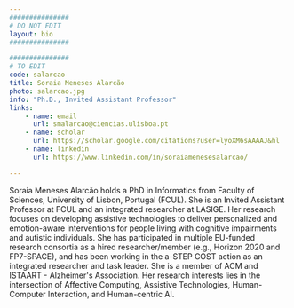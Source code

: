 ```yaml
---
###############
# DO NOT EDIT
layout: bio
###############

###############
# TO EDIT
code: salarcao
title: Soraia Meneses Alarcão
photo: salarcao.jpg
info: "Ph.D., Invited Assistant Professor"
links:
    - name: email
      url: smalarcao@ciencias.ulisboa.pt
    - name: scholar
      url: https://scholar.google.com/citations?user=lyoXM6sAAAAJ&hl
    - name: linkedin
      url: https://www.linkedin.com/in/soraiamenesesalarcao/

---
```


Soraia Meneses Alarcão holds a PhD in Informatics from Faculty of Sciences, University of Lisbon, Portugal (FCUL). She is an Invited Assistant Professor at FCUL and an integrated researcher at LASIGE. Her research focuses on developing assistive technologies to deliver personalized and emotion-aware interventions for people living with cognitive impairments and autistic individuals. She has participated in multiple EU-funded research consortia as a hired researcher/member (e.g., Horizon 2020 and FP7-SPACE), and has been working in the a-STEP COST action as an integrated researcher and task leader. She is a member of ACM and ISTAART - Alzheimer's Association. Her research interests lies in the intersection of Affective Computing, Assistive Technologies, Human-Computer Interaction, and Human-centric AI.